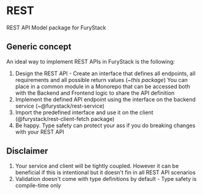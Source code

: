 # REST

REST API Model package for FuryStack

## Generic concept

An ideal way to implement REST APIs in FuryStack is the following:
1. Design the REST API - Create an interface that defines all endpoints, all requirements and all possible return values (~_this package_) You can place in a common module in a Monorepo that can be accessed both with the Backend and Frontend logic to share the API definition
1. Implement the defined API endpoint using the interface on the backend service (~@furystack/rest-service)
1. Import the predefined interface and use it on the client (@furystack/rest-client-fetch package)
1. Be happy. Type safety can protect your ass if you do breaking changes with your REST API

## Disclaimer

1. Your service and client will be tightly coupled. However it can be beneficial if this is intentional but it doesn't fin in all REST API scenarios
1. Validation doesn't come with type definitions by default - Type safety is compile-time only